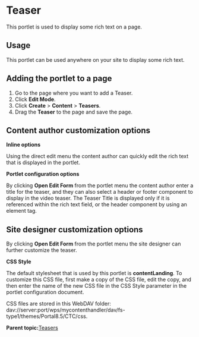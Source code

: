 # Teaser 

This portlet is used to display some rich text on a page.

## Usage

This portlet can be used anywhere on your site to display some rich text.

## Adding the portlet to a page

1.  Go to the page where you want to add a Teaser.
2.  Click **Edit Mode**.
3.  Click **Create** \> **Content** \> **Teasers**.
4.  Drag the **Teaser** to the page and save the page.

## Content author customization options

**Inline options**

Using the direct edit menu the content author can quickly edit the rich text that is displayed in the portlet.

**Portlet configuration options**

By clicking **Open Edit Form** from the portlet menu the content author enter a title for the teaser, and they can also select a header or footer component to display in the video teaser. The Teaser Title is displayed only if it is referenced within the rich text field, or the header component by using an element tag.

## Site designer customization options

By clicking **Open Edit Form** from the portlet menu the site designer can further customize the teaser.

**CSS Style**

The default stylesheet that is used by this portlet is **contentLanding**. To customize this CSS file, first make a copy of the CSS file, edit the copy, and then enter the name of the new CSS file in the CSS Style parameter in the portlet configuration document.

CSS files are stored in this WebDAV folder: dav://server:port/wps/mycontenthandler/dav/fs-type1/themes/Portal8.5/CTC/css.

**Parent topic:**[Teasers ](../ctc/ctc-portlet-types-teasers.md)

